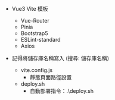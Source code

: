 - Vue3 Vite 模板
  - Vue-Router
  - Pinia
  - Bootstrap5
  - ESLint-standard
  - Axios


- 記得將儲存庫名稱寫入 (搜尋: 儲存庫名稱)
  - vite.config.js
    - 靜態頁面路徑設置
  - deploy.sh
    - 自動部署指令：.\deploy.sh
